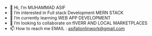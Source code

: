 - 👋 Hi, I’m MUHAMMAD ASIF
- 👀 I’m interested in Full stack Development MERN STACK
- 🌱 I’m currently learning WEB APP DEVELOPMENT
- 💞️ I’m looking to collaborate on fIVERR AND LOCAL MARKETPLACES
- 📫 How to reach me EMAIL : asifalionlinwork@gmail.com

<!---
MUHAMMADASIF123/MUHAMMADASIF123 is a ✨ special ✨ repository because its `README.md` (this file) appears on your GitHub profile.
You can click the Preview link to take a look at your changes.
--->
